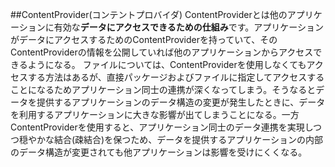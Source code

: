 ##ContentProvider(コンテントプロバイダ)
ContentProviderとは他のアプリケーションに有効な**データにアクセスできるための仕組み**です。アプリケーションがデータにアクセスするためのContentProviderを持っていて、そのContentProviderの情報を公開していれば他のアプリケーションからアクセスできるようになる。
ファイルについては、ContentProviderを使用しなくてもアクセスする方法はあるが、直接パッケージおよびファイルに指定してアクセスすることになるためアプリケーション同士の連携が深くなってしまう。そうなるとデータを提供するアプリケーションのデータ構造の変更が発生したときに、データを利用するアプリケーションに大きな影響が出てしまうことになる。一方ContentProviderを使用すると、アプリケーション同士のデータ連携を実現しつつ穏やかな結合(疎結合)を保つため、データを提供するアプリケーションの内部のデータ構造が変更されても他アプリケーションは影響を受けにくくなる。